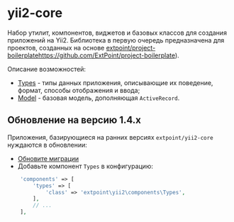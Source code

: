 # yii2-core
Набор утилит, компонентов, виджетов и базовых классов для создания приложений на Yii2.
Библиотека в первую очередь предназначена для проектов, созданных на основе [extpoint/project-boilerplate]()https://github.com/ExtPoint/project-boilerplate).

Описание возможностей:

- [Types](docs/types.md) - типы данных приложения, описывающие их поведение, формат, способы отображения и ввода;
- [Model](docs/model.md) - базовая модель, дополняющая `ActiveRecord`.

## Обновление на версию 1.4.x

Приложения, базирующиеся на ранних версиях `extpoint/yii2-core` нуждаются в обновлении:

- [Обновите миграции](docs/migration.md)
- Добавьте компонент `Types` в конфигурацию:
```php
    'components' => [
        'types' => [
            'class' => 'extpoint\yii2\components\Types',
        ],
        // ...
    ],
```
